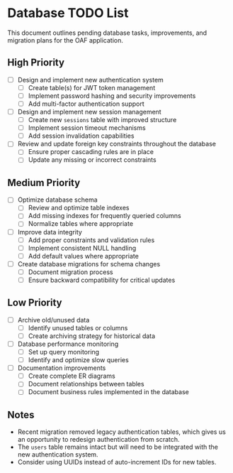 # Database TODO List

This document outlines pending database tasks, improvements, and migration plans for the OAF application.

## High Priority

- [ ] Design and implement new authentication system
  - [ ] Create table(s) for JWT token management
  - [ ] Implement password hashing and security improvements
  - [ ] Add multi-factor authentication support

- [ ] Design and implement new session management
  - [ ] Create new `sessions` table with improved structure
  - [ ] Implement session timeout mechanisms
  - [ ] Add session invalidation capabilities

- [ ] Review and update foreign key constraints throughout the database
  - [ ] Ensure proper cascading rules are in place
  - [ ] Update any missing or incorrect constraints

## Medium Priority

- [ ] Optimize database schema
  - [ ] Review and optimize table indexes
  - [ ] Add missing indexes for frequently queried columns
  - [ ] Normalize tables where appropriate

- [ ] Improve data integrity
  - [ ] Add proper constraints and validation rules
  - [ ] Implement consistent NULL handling
  - [ ] Add default values where appropriate

- [ ] Create database migrations for schema changes
  - [ ] Document migration process
  - [ ] Ensure backward compatibility for critical updates

## Low Priority

- [ ] Archive old/unused data
  - [ ] Identify unused tables or columns
  - [ ] Create archiving strategy for historical data

- [ ] Database performance monitoring
  - [ ] Set up query monitoring
  - [ ] Identify and optimize slow queries

- [ ] Documentation improvements
  - [ ] Create complete ER diagrams
  - [ ] Document relationships between tables
  - [ ] Document business rules implemented in the database

## Notes

- Recent migration removed legacy authentication tables, which gives us an opportunity to redesign authentication from scratch.
- The `users` table remains intact but will need to be integrated with the new authentication system.
- Consider using UUIDs instead of auto-increment IDs for new tables. 